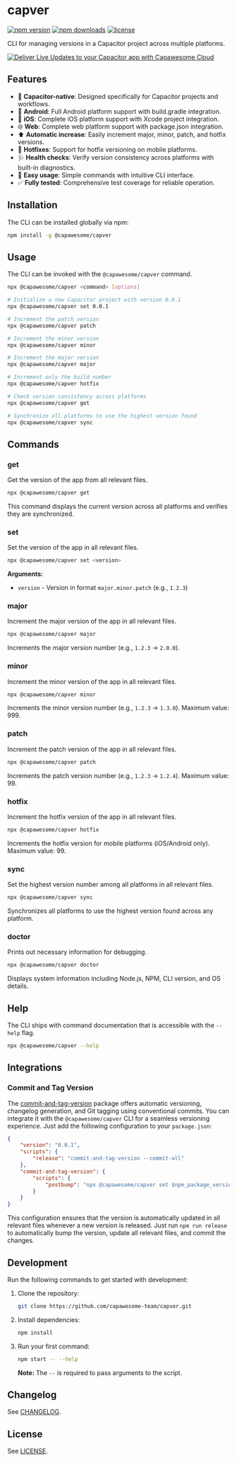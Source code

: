 # capver

[![npm version](https://img.shields.io/npm/v/@capawesome/capver)](https://www.npmjs.com/package/@capawesome/capver)
[![npm downloads](https://img.shields.io/npm/dm/@capawesome/capver)](https://www.npmjs.com/package/@capawesome/capver)
[![license](https://img.shields.io/npm/l/@capawesome/capver)](https://github.com/capawesome-team/capver/blob/main/LICENSE)

CLI for managing versions in a Capacitor project across multiple platforms. 

<div class="capawesome-z29o10a">
  <a href="https://cloud.capawesome.io/" target="_blank">
    <img alt="Deliver Live Updates to your Capacitor app with Capawesome Cloud" src="https://cloud.capawesome.io/assets/banners/cloud-deploy-real-time-app-updates.png?t=1" />
  </a>
</div>

## Features

- 📱 **Capacitor-native**: Designed specifically for Capacitor projects and workflows.
- 🤖 **Android**: Full Android platform support with build.gradle integration.
- 🍎 **iOS**: Complete iOS platform support with Xcode project integration.
- 🌐 **Web**: Complete web platform support with package.json integration.
- ⬆️ **Automatic increase**: Easily increment major, minor, patch, and hotfix versions.
- 🔧 **Hotfixes**: Support for hotfix versioning on mobile platforms.
- 🩺 **Health checks**: Verify version consistency across platforms with built-in diagnostics.
- 🎯 **Easy usage**: Simple commands with intuitive CLI interface.
- ✅ **Fully tested**: Comprehensive test coverage for reliable operation.

## Installation

The CLI can be installed globally via npm:

```bash
npm install -g @capawesome/capver
```

## Usage

The CLI can be invoked with the `@capawesome/capver` command.

```bash
npx @capawesome/capver <command> [options]
```

```bash
# Initialize a new Capacitor project with version 0.0.1
npx @capawesome/capver set 0.0.1

# Increment the patch version
npx @capawesome/capver patch

# Increment the minor version
npx @capawesome/capver minor

# Increment the major version
npx @capawesome/capver major

# Increment only the build number
npx @capawesome/capver hotfix

# Check version consistency across platforms
npx @capawesome/capver get

# Synchronize all platforms to use the highest version found
npx @capawesome/capver sync
```

## Commands

### get

Get the version of the app from all relevant files.

```bash
npx @capawesome/capver get
```

This command displays the current version across all platforms and verifies they are synchronized.

### set

Set the version of the app in all relevant files.

```bash
npx @capawesome/capver set <version>
```

**Arguments:**
- `version` - Version in format `major.minor.patch` (e.g., `1.2.3`)

### major

Increment the major version of the app in all relevant files.

```bash
npx @capawesome/capver major
```

Increments the major version number (e.g., `1.2.3` → `2.0.0`).

### minor

Increment the minor version of the app in all relevant files.

```bash
npx @capawesome/capver minor
```

Increments the minor version number (e.g., `1.2.3` → `1.3.0`). Maximum value: 999.

### patch

Increment the patch version of the app in all relevant files.

```bash
npx @capawesome/capver patch
```

Increments the patch version number (e.g., `1.2.3` → `1.2.4`). Maximum value: 99.

### hotfix

Increment the hotfix version of the app in all relevant files.

```bash
npx @capawesome/capver hotfix
```

Increments the hotfix version for mobile platforms (iOS/Android only). Maximum value: 99.

### sync

Set the highest version number among all platforms in all relevant files.

```bash
npx @capawesome/capver sync
```

Synchronizes all platforms to use the highest version found across any platform.

### doctor

Prints out necessary information for debugging.

```bash
npx @capawesome/capver doctor
```

Displays system information including Node.js, NPM, CLI version, and OS details.

## Help

The CLI ships with command documentation that is accessible with the `--help` flag.

```bash
npx @capawesome/capver --help
```

## Integrations

### Commit and Tag Version

The [commit-and-tag-version](https://www.npmjs.com/package/commit-and-tag-version) package offers automatic versioning, changelog generation, and Git tagging using conventional commits. You can integrate it with the `@capawesome/capver` CLI for a seamless versioning experience. Just add the following configuration to your `package.json`:

```json
{
    "version": "0.0.1",
    "scripts": {
        "release": "commit-and-tag-version --commit-all"
    },
    "commit-and-tag-version": {
        "scripts": {
            "postbump": "npx @capawesome/capver set $npm_package_version"
        }
    }
}
```

This configuration ensures that the version is automatically updated in all relevant files whenever a new version is released. Just run `npm run release` to automatically bump the version, update all relevant files, and commit the changes.

## Development

Run the following commands to get started with development:

1. Clone the repository:

    ```bash
    git clone https://github.com/capawesome-team/capver.git
    ```

2. Install dependencies:

    ```bash
    npm install
    ```

3. Run your first command:

    ```bash
    npm start -- --help
    ```

    **Note:** The `--` is required to pass arguments to the script.

## Changelog

See [CHANGELOG](./CHANGELOG.md).

## License

See [LICENSE](./LICENSE.md).
